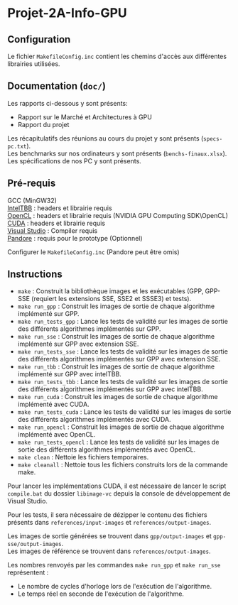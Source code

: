 Projet-2A-Info-GPU
==================

Configuration
-------------------

Le fichier `MakefileConfig.inc` contient les chemins d'accès aux différentes librairies utilisées.

Documentation (`doc/`)
-------------------

Les rapports ci-dessous y sont présents: 

- Rapport sur le Marché et Architectures à GPU 
- Rapport du projet 

Les récapitulatifs des réunions au cours du projet y sont présents (`specs-pc.txt`).  
Les benchmarks sur nos ordinateurs y sont présents (`benchs-finaux.xlsx`).  
Les spécifications de nos PC y sont présents.  

Pré-requis
-------------------

GCC (MinGW32)  
[IntelTBB](http://www.threadingbuildingblocks.org) : headers et librairie requis   
[OpenCL](http://developer.nvidia.com/cuda-toolkit-40) : headers et librairie requis (NVIDIA GPU Computing SDK\OpenCL)  
[CUDA](http://developer.nvidia.com/cuda-downloads) : headers et librairie requis  
[Visual Studio](http://www.visualstudio.com/) : Compiler requis  
[Pandore](http://clouard.users.greyc.fr/Pandore/) : requis pour le prototype (Optionnel)

Configurer le `MakefileConfig.inc` (Pandore peut être omis)  

Instructions
---------------------

 - `make` : Construit la bibliothèque images et les exécutables (GPP, GPP-SSE (requiert les extensions SSE, SSE2 et SSSE3) et tests).
 - `make run_gpp` : Construit les images de sortie de chaque algorithme implémenté sur GPP.
 - `make run_tests_gpp` : Lance les tests de validité sur les images de sortie des différents algorithmes implémentés sur GPP.
 - `make run_sse` : Construit les images de sortie de chaque algorithme implémenté sur GPP avec extension SSE.
 - `make run_tests_sse` : Lance les tests de validité sur les images de sortie des différents algorithmes implémentés sur GPP avec extension SSE.
 - `make run_tbb` : Construit les images de sortie de chaque algorithme implémenté sur GPP avec intelTBB.
 - `make run_tests_tbb` : Lance les tests de validité sur les images de sortie des différents algorithmes implémentés sur GPP avec intelTBB.
 - `make run_cuda` : Construit les images de sortie de chaque algorithme implémenté avec CUDA.
 - `make run_tests_cuda` : Lance les tests de validité sur les images de sortie des différents algorithmes implémentés avec CUDA.
 - `make run_opencl` : Construit les images de sortie de chaque algorithme implémenté avec OpenCL.
 - `make run_tests_opencl` : Lance les tests de validité sur les images de sortie des différents algorithmes implémentés avec OpenCL.
 - `make clean` : Nettoie les fichiers temporaires.
 - `make cleanall` : Nettoie tous les fichiers construits lors de la commande make. 

Pour lancer les implémentations CUDA, il est nécessaire de lancer le script `compile.bat` du dossier `libimage-vc` depuis la console de développement de Visual Studio.

Pour les tests, il sera nécessaire de dézipper le contenu des fichiers présents dans `references/input-images` et `references/output-images`.

Les images de sortie générées se trouvent dans `gpp/output-images` et `gpp-sse/output-images`.  
Les images de référence se trouvent dans `references/output-images`.

Les nombres renvoyés par les commandes `make run_gpp` et `make run_sse` représentent :
- Le nombre de cycles d'horloge lors de l'exécution de l'algorithme.
- Le temps réel en seconde de l'exécution de l'algorithme.